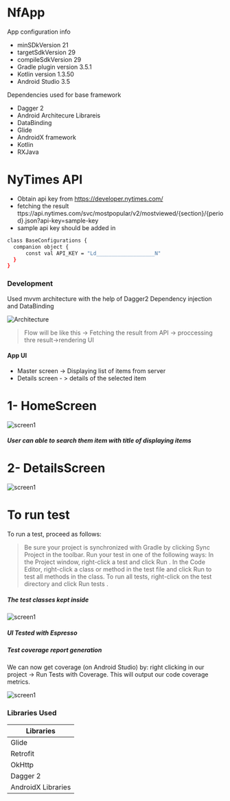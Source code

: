 # NfApp

App configuration info

  - minSDkVersion 21
  - targetSdkVersion 29
  - compileSdkVersion 29
  - Gradle plugin version 3.5.1
  - Kotlin version 1.3.50
  - Android Studio 3.5


Dependencies used for base framework
  - Dagger 2
  - Android Architecure Librareis
  - DataBinding
  - Glide
  - AndroidX framework
  - Kotlin
  - RXJava
# NyTimes API

  - Obtain  api key from https://developer.nytimes.com/
  - fetching the result ttps://api.nytimes.com/svc/mostpopular/v2/mostviewed/{section}/{period}.json?api-key=sample-key
  - sample api key should be added in 
  ```sh
class BaseConfigurations {
    companion object {
        const val API_KEY = "Ld___________________N"
    }
}
```
### Development

Used mvvm architecture with the help of Dagger2 Dependency injection and DataBinding



![Architecture](https://benoitpasquier.com/images/2018/01/mvvm-pattern.png)


>Flow will be like this -> Fetching the result from API -> proccessing thre result->rendering UI


#### App UI
- Master screen -> Displaying list of items from server 
- Details screen - > details of the selected item

# 1- HomeScreen
![screen1](https://i.postimg.cc/L6FRwMPv/Screenshot-20191104-091746.jpg)

##### User can able to search them item with title of displaying items


# 2- DetailsScreen
![screen1](https://i.postimg.cc/GtGRtXWk/Screenshot-20191104-091824.jpg)


# To run test 
To run a test, proceed as follows:

>Be sure your project is synchronized with Gradle by clicking Sync Project   in the toolbar.
>Run your test in one of the following ways:
In the Project window, right-click a test and click Run .
In the Code Editor, right-click a class or method in the test file and click Run  to test all methods in the class.
To run all tests, right-click on the test directory and click Run tests .

##### The test classes kept inside 

![screen1](https://i.ibb.co/gtMbC4d/Screenshot-2019-07-31-at-6-52-23-PM.png)

##### UI Tested with Espresso


##### Test coverage report generation
We can now get coverage (on Android Studio) by: right clicking in our project → Run Tests with Coverage. This will output our code coverage metrics.

![screen1](https://miro.medium.com/max/696/1*nL5uv_eKaWSBvi-E5rdTVg.png)


### Libraries Used

| Libraries |
| ------ |
| Glide |
| Retrofit |
| OkHttp |
| Dagger 2 |
| AndroidX Libraries |
